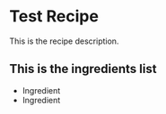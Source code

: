# Test Recipe

This is the recipe description.

## This is the ingredients list
* Ingredient
* Ingredient
